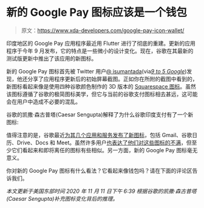 # 新的 Google Pay 图标应该是一个钱包

> 原文：<https://www.xda-developers.com/google-pay-icon-wallet/>

印度地区的 Google Pay 应用程序最近用 Flutter 进行了彻底的重建。更新的应用程序于今年 9 月发布，它的特点是一些微小的设计变化。现在，谷歌在其最新的测试版更新中推出了该应用的新图标。

新的 Google Pay 图标首先被 Twitter 用户[@ isumantada](https://twitter.com/isumantadas)(via[*9 to 5 Google*](https://9to5google.com/2020/11/04/google-pay-new-logo/))发现，他还分享了应用程序更新后的初始屏幕截图。正如你在所附的截图中看到的，新图标看起来像是使用四种谷歌颜色制作的 3D 版本的 [Squarespace 图标](https://cdn3.iconfinder.com/data/icons/popular-services-brands-vol-2/512/squarespace-512.png)。虽然该图标遵循了谷歌的极简图标美学，但它与当前的谷歌支付图标相去甚远，这可能会在用户中造成不必要的混乱。

谷歌的凯撒·森古普塔(Caesar Sengupta)解释了为什么谷歌印度支付有了一个新图标:

值得注意的是，谷歌最近[为其几个应用和服务发布了新图标](https://www.xda-developers.com/gmail-calendar-drive-docs-meet-new-icons-g-suites-rebranding-google-workspace/)，包括 Gmail、谷歌日历、Drive、Docs 和 Meet。虽然许多用户[也表达了他们对这些图标的不满](https://techcrunch.com/2020/10/06/googles-new-logos-are-bad/)，但至少它们看起来和即将离任的图标有些相似。另一方面，新的 Google Pay 图标毫无意义。

你对新的 Google Pay 图标有什么看法？它看起来像钱包吗？请在下面的评论区告诉我们。

*本文更新于美国东部时间 2020 年 11 月 11 日下午 6:39 根据谷歌的凯撒·森古普塔(Caesar Sengupta)补充图标变化背后的推理。*